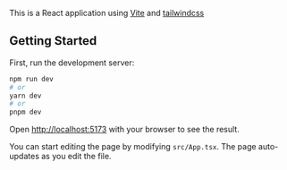 This is a React application using [Vite](https://vitejs.dev/) and [tailwindcss](https://tailwindcss.com/)

## Getting Started

First, run the development server:

```bash
npm run dev
# or
yarn dev
# or
pnpm dev
```

Open [http://localhost:5173](http://localhost:5173) with your browser to see the result.

You can start editing the page by modifying `src/App.tsx`. The page auto-updates as you edit the file.

